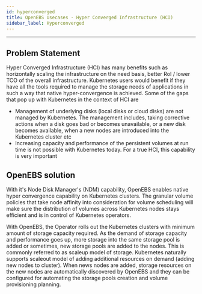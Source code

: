```yaml
---
id: hyperconverged
title: OpenEBS Usecases - Hyper Converged Infrastructure (HCI)
sidebar_label: Hyperconverged
---
```


------

## Problem Statement

Hyper Converged Infrastructure (HCI) has many benefits such as horizontally scaling the infrastructure on the need basis, better RoI / lower TCO of the overall infrastructure. Kubernetes users would benefit if they have all the tools required to manage the storage needs of applications in such a way that native hyper-convergence is achieved. Some of the gaps that pop up with Kubernetes in the context of HCI are

- Management of underlying disks (local disks or cloud disks) are not managed by Kubernetes. The management includes, taking corrective actions when a disk goes bad or becomes unavailable, or a new disk becomes available, when a new nodes are introduced into the Kubernetes cluster etc
- Increasing capacity and performance of the persistent volumes at run time is not possible with Kubernetes today. For a true HCI, this capability is very important



## OpenEBS solution

With it's Node Disk Manager's (NDM) capability, OpenEBS enables native hyper convergence capability on Kubernetes clusters. The granular volume policies that take node affinity into consideration for volume scheduling will make sure the distribution of volumes across Kubernetes nodes stays efficient and is in control of Kubernetes operators. 



With OpenEBS, the Operator rolls out the Kubernetes clusters with minimum amount of storage capacity required. As the demand of storage capacity and performance goes up, more storage into the same storage pool is added or sometimes, new storage pools are added to the nodes. This is commonly referred to as scaleup model of storage. Kubernetes naturally supports scaleout model of adding additional resources on demand (adding new nodes to cluster). When news nodes are added, storage resources on the new nodes are automatically discovered by OpenEBS and they can be configured for automating the storage pools creation and volume provisioning planning. 



<!-- Hotjar Tracking Code for https://docs.openebs.io -->
<script>
   (function(h,o,t,j,a,r){
       h.hj=h.hj||function(){(h.hj.q=h.hj.q||[]).push(arguments)};
       h._hjSettings={hjid:785693,hjsv:6};
       a=o.getElementsByTagName('head')[0];
       r=o.createElement('script');r.async=1;
       r.src=t+h._hjSettings.hjid+j+h._hjSettings.hjsv;
       a.appendChild(r);
   })(window,document,'https://static.hotjar.com/c/hotjar-','.js?sv=');
</script>
